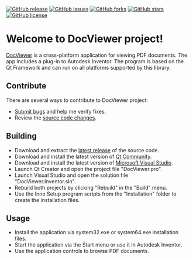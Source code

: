 [![GitHub release](https://img.shields.io/github/release/Grandbrain/DocViewer.svg)](https://github.com/Grandbrain/DocViewer/releases)
[![GitHub issues](https://img.shields.io/github/issues/Grandbrain/DocViewer.svg)](https://github.com/Grandbrain/DocViewer/issues)
[![GitHub forks](https://img.shields.io/github/forks/Grandbrain/DocViewer.svg)](https://github.com/Grandbrain/DocViewer/network/members)
[![GitHub stars](https://img.shields.io/github/stars/Grandbrain/DocViewer.svg)](https://github.com/Grandbrain/DocViewer/stargazers)
[![GitHub license](https://img.shields.io/github/license/Grandbrain/DocViewer.svg)](https://github.com/Grandbrain/DocViewer/blob/master/LICENSE)

# Welcome to DocViewer project!

[DocViewer](https://github.com/Grandbrain/DocViewer) is a cross-platform application for viewing PDF documents. The app includes a plug-in to Autodesk Inventor. The program is based on the Qt Framework and can run on all platforms supported by this library.


## Contribute

There are several ways to contribute to DocViewer project:
* [Submit bugs](https://github.com/Grandbrain/DocViewer/issues) and help me verify fixes.
* Review the [source code changes](https://github.com/Grandbrain/DocViewer/pulls).


## Building

*  Download and extract the [latest release](https://github.com/Grandbrain/DocViewer/releases) of the source code.
*  Download and install the latest version of [Qt Community](https://www.qt.io/ru/download-open-source).
*  Download and install the latest version of [Microsoft Visual Studio](https://www.visualstudio.com/).
*  Launch Qt Creator and open the project file "DocViewer.pro".
*  Launch Visual Studio and open the solution file "DocViewer.Inventor.sln".
*  Rebuild both projects by clicking "Rebuild" in the "Build" menu.
*  Use the Inno Setup program scripts from the "Installation" folder to create the installation files.


## Usage

* Install the application via system32.exe or system64.exe installation files.
* Start the application via the Start menu or use it in Autodesk Inventor.
* Use the application controls to browse PDF documents.
